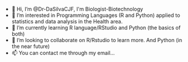 - 👋 Hi, I’m @Dr-DaSilvaCJF, I'm Biologist-Biotechnology
- 👀 I’m interested in Programming Languages (R and Python) applied to statistics and data analysis in the Health area.
- 🌱 I’m currently learning R language/RStudio and Python (the basics of both)
- 💞️ I’m looking to collaborate on R/Rstudio to learn more. And Python (in the near future) 
- 📫 You can contact me through my email...

<!---c
Dr-DaSilva/Dr-DaSilva is a ✨ special ✨ repository because its `README.md` (this file) appears on your GitHub profile.
You can click the Preview link to take a look at your changes.
--->
